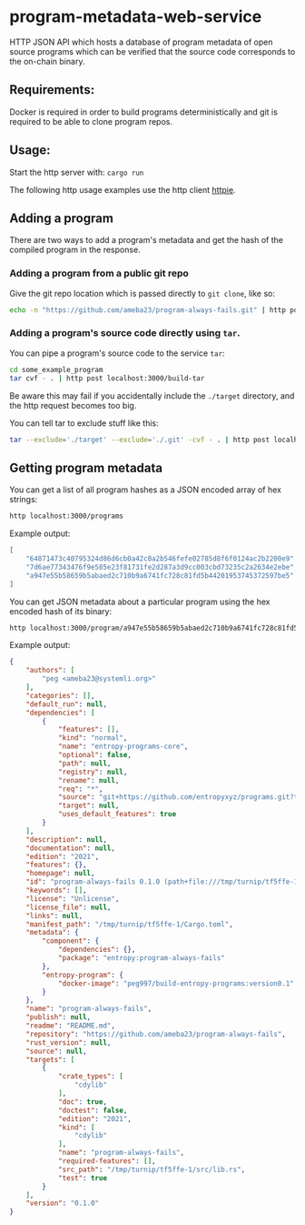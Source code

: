# program-metadata-web-service

HTTP JSON API which hosts a database of program metadata of open source programs which can be verified that the source code corresponds to the on-chain binary.

## Requirements:

Docker is required in order to build programs deterministically and git is required to be able to clone program repos.

## Usage:

Start the http server with:
`cargo run`

The following http usage examples use the http client [httpie](https://httpie.io).

## Adding a program

There are two ways to add a program's metadata and get the hash of the compiled program in the response.

### Adding a program from a public git repo

Give the git repo location which is passed directly to `git clone`, like so:

```bash
echo -n "https://github.com/ameba23/program-always-fails.git" | http post localhost:3000/build-git
```

### Adding a program's source code directly using `tar`.

You can pipe a program's source code to the service `tar`:

```bash
cd some_example_program
tar cvf - . | http post localhost:3000/build-tar
```

Be aware this may fail if you accidentally include the `./target` directory, and the http request becomes too big.

You can tell tar to exclude stuff like this:

```bash
tar --exclude='./target' --exclude='./.git' -cvf - . | http post localhost:3000/build-tar
```

## Getting program metadata

You can get a list of all program hashes as a JSON encoded array of hex strings:

```bash
http localhost:3000/programs
```

Example output:
```json 
[
    "64871473c40795324d86d6cb0a42c0a2b546fefe02785d8f6f0124ac2b2200e9",
    "7d6ae77343476f9e585e23f81731fe2d287a3d9cc003cbd73235c2a2634e2ebe",
    "a947e55b58659b5abaed2c710b9a6741fc728c81fd5b44201953745372597be5"
]
```

You can get JSON metadata about a particular program using the hex encoded hash of its binary:

```bash
http localhost:3000/program/a947e55b58659b5abaed2c710b9a6741fc728c81fd5b44201953745372597be5
```

Example output:
```json
{
    "authors": [
        "peg <ameba23@systemli.org>"
    ],
    "categories": [],
    "default_run": null,
    "dependencies": [
        {
            "features": [],
            "kind": "normal",
            "name": "entropy-programs-core",
            "optional": false,
            "path": null,
            "registry": null,
            "rename": null,
            "req": "*",
            "source": "git+https://github.com/entropyxyz/programs.git?tag=v0.8.0",
            "target": null,
            "uses_default_features": true
        }
    ],
    "description": null,
    "documentation": null,
    "edition": "2021",
    "features": {},
    "homepage": null,
    "id": "program-always-fails 0.1.0 (path+file:///tmp/turnip/tf5ffe-1)",
    "keywords": [],
    "license": "Unlicense",
    "license_file": null,
    "links": null,
    "manifest_path": "/tmp/turnip/tf5ffe-1/Cargo.toml",
    "metadata": {
        "component": {
            "dependencies": {},
            "package": "entropy:program-always-fails"
        },
        "entropy-program": {
            "docker-image": "peg997/build-entropy-programs:version0.1"
        }
    },
    "name": "program-always-fails",
    "publish": null,
    "readme": "README.md",
    "repository": "https://github.com/ameba23/program-always-fails",
    "rust_version": null,
    "source": null,
    "targets": [
        {
            "crate_types": [
                "cdylib"
            ],
            "doc": true,
            "doctest": false,
            "edition": "2021",
            "kind": [
                "cdylib"
            ],
            "name": "program-always-fails",
            "required-features": [],
            "src_path": "/tmp/turnip/tf5ffe-1/src/lib.rs",
            "test": true
        }
    ],
    "version": "0.1.0"
}
```
